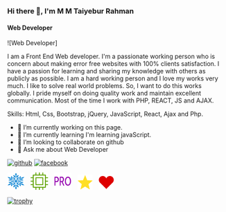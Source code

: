 

### Hi there 👋, I'm M M Taiyebur Rahman
#### Web Developer
![Web Developer]

I am a Front End Web developer. I'm a passionate working person who is   concern about making error free websites with 100% clients satisfaction. I have a passion for learning and sharing my knowledge with others as publicly as possible. I am a hard working person and I love my works very much. I like to solve  real world problems. So, I want to do this works globally. I pride myself on doing quality work and maintain excellent communication. Most of the time I work with PHP, REACT, JS and AJAX.

Skills: Html, Css, Bootstrap, jQuery, JavaScript, React, Ajax and  Php.

- 🔭 I’m currently working on this page. 
- 🌱 I’m currently learning I'm learning javaScript. 
- 👯 I’m looking to collaborate on github 
- 💬 Ask me about Web Developer 


[<img src='https://cdn.jsdelivr.net/npm/simple-icons@3.0.1/icons/github.svg' alt='github' height='40'>](https://github.com/https://github.com/mmtaiyeburr)  [<img src='https://cdn.jsdelivr.net/npm/simple-icons@3.0.1/icons/facebook.svg' alt='facebook' height='40'>](https://www.facebook.com/https://web.facebook.com/profile.php?id=100027395532656)  

<a href='https://archiveprogram.github.com/'><img src='https://raw.githubusercontent.com/acervenky/animated-github-badges/master/assets/acbadge.gif' width='40' height='40'></a> <a href='https://docs.github.com/en/developers'><img src='https://raw.githubusercontent.com/acervenky/animated-github-badges/master/assets/devbadge.gif' width='40' height='40'></a> <a href='https://github.com/pricing'><img src='https://raw.githubusercontent.com/acervenky/animated-github-badges/master/assets/pro.gif' width='40' height='40'></a> <a href='https://stars.github.com/'><img src='https://raw.githubusercontent.com/acervenky/animated-github-badges/master/assets/starbadge.gif' width='35' height='35'></a> <a href='https://docs.github.com/en/github/supporting-the-open-source-community-with-github-sponsors'><img src='https://raw.githubusercontent.com/acervenky/animated-github-badges/master/assets/sponsorbadge.gif' width='35' height='35'></a> 

[![trophy](https://github-profile-trophy.vercel.app/?username=https://github.com/mmtaiyeburr)](https://github.com/ryo-ma/github-profile-trophy)

